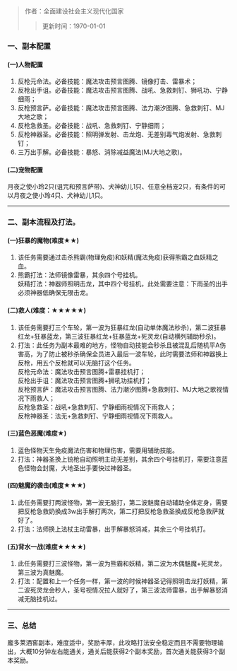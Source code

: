 > 作者：全面建设社会主义现代化国家
>> 更新时间：1970-01-01


### 一、副本配置

#### (一)人物配置

1. 反枪元命法。必备技能：魔法攻击预言图腾、镜像打击、雷暴术；
2. 反枪出手诅。必备技能：魔法攻击预言图腾、战吼、急救刺钉、狮吼功、宁静细雨；
3. 反枪预言萨。必备技能：魔法攻击预言图腾、法力潮汐图腾、急救刺钉、MJ大地之歌；
4. 反枪急救圣。必备技能：战吼、急救刺钉、宁静细雨；
5. 反枪神器圣。必备技能：照明弹发射、击龙炮、无差别毒气炮发射、急救刺钉；
6. 三万出手解。必备技能：暴怒、消除减益魔法(MJ大地之歌)。

#### (二)宠物配置

月夜之使小玲2只(诅咒和预言萨带)、犬神幼儿1只、任意全档宠2只，有条件的可以月夜之使小玲4只、犬神幼儿1只。

---

### 二、副本流程及打法。

#### (一)狂暴的魔物(难度★★)

1. 该任务需要通过击杀熊霸(物理免疫)和妖精(魔法免疫)获得熊霸之血妖精之血。
2. 熊霸打法：法师镜像雷暴，其余四个号挂机。  
妖精打法：神器师照明击龙，其中四个号挂机，此处需要注意：下雨圣的出手必须神器低确保无限击龙。

#### (二)救人(难度：★★★★★)

1. 该任务需要打三个车轮，第一波为狂暴红龙(自动单体魔法秒杀)，第二波狂暴红龙+狂暴蓝龙，第三波狂暴红龙+狂暴蓝龙+死灵龙(自动横列辅助秒杀)。
2. 打法：此任务为副本最难的地方，怪物自动技能会秒杀且被混乱后随机平A伤害高，为了防止被秒杀确保全员进入最后一波车轮，此时需要法师和神器换上反枪，用五个反枪就可以无脑打这个任务。  
反枪元命法：魔法攻击预言图腾+雷暴挂机打；  
反枪出手诅：魔法攻击预言图腾+狮吼功挂机打；  
反枪预言萨：魔法攻击预言图腾、法力潮汐图腾+急救刺钉、MJ大地之歌视情况下雨救人；  
反枪急救圣：战吼+急救刺钉、宁静细雨视情况下雨救人；  
反枪神器圣：法无+急救刺钉、宁静细雨视情况下雨救人。

#### (三)蓝色恶魔(难度★)

1. 蓝色怪物天生免疫魔法伤害和物理伤害，需要用辅助技能。
2. 打法：神器圣换上铳枪自动照明主动无差别，其余四个号挂机打，需要注意蓝色怪物会封魔，大地圣出手要快过神器圣。

#### (四)魅魔的袭击(难度★★★)

1. 此任务需要打两波怪物，第一波无脑打，第二波魅魔自动辅助全体定身，需要把反枪急救奶换成3w出手解打两次，第二打把反枪急救圣换成反枪急救萨就好了。
2. 打法：法师换上法杖主动雷暴，出手解暴怒消减，其余三个号挂机打。

#### (五)背水一战(难度★★★★)

1. 此任务需要打三波怪物，第一波为熊霸和妖精，第二波为木偶魅魔+死灵龙，第三波为真魅魔。
2. 打法：配置和上一个任务一样，第一波的时候神器圣记得照明击龙打妖精，第二波死灵龙会秒人，圣号视情况拉人就好了，第三波法师雷暴，出手解暴怒消减无脑挂机过。

---

### 三、总结

龐多莱酒窖副本，难度适中，奖励丰厚，此攻略打法安全稳定而且不需要物理输出，大概10分钟左右能通关，通关后能获得2个副本奖励，首次通关能获得3个副本奖励。

<div id="gitalk-container"></div>
<link rel="stylesheet" href="https://unpkg.com/gitalk/dist/gitalk.css">
<script src="https://unpkg.com/gitalk@latest/dist/gitalk.min.js"></script> 
<script src="/empire/js/library.js"></script> 
<script type="text/javascript">setTitle("龐多莱酒窖无痛通关攻略");</script>
        